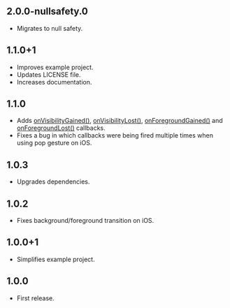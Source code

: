 ## 2.0.0-nullsafety.0

* Migrates to null safety.

## 1.1.0+1

* Improves example project.
* Updates LICENSE file.
* Increases documentation.

## 1.1.0

* Adds [onVisibilityGained()](https://pub.dev/documentation/focus_detector/latest/focus_detector/FocusDetector/onVisibilityGained.html), [onVisibilityLost()](https://pub.dev/documentation/focus_detector/latest/focus_detector/FocusDetector/onVisibilityLost.html), [onForegroundGained()](https://pub.dev/documentation/focus_detector/latest/focus_detector/FocusDetector/onForegroundGained.html) and [onForegroundLost()](https://pub.dev/documentation/focus_detector/latest/focus_detector/FocusDetector/onForegroundLost.html) callbacks.
* Fixes a bug in which callbacks were being fired multiple times when using pop gesture on iOS.

## 1.0.3

* Upgrades dependencies.

## 1.0.2

* Fixes background/foreground transition on iOS.

## 1.0.0+1

* Simplifies example project.

## 1.0.0

* First release.
